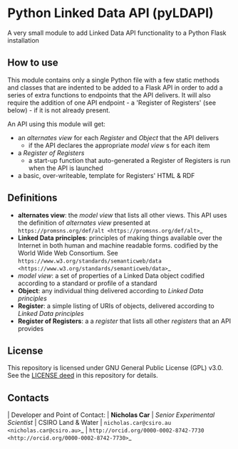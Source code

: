 Python Linked Data API (pyLDAPI)
================================
A very small module to add Linked Data API functionality to a Python Flask installation


How to use
----------
This module contains only a single Python file with a few static methods and classes that are indented to be added to a Flask API in order to add a series of extra functions to endpoints that the API delivers. It will also require the addition of one API endpoint - a 'Register of Registers' (see below) - if it is not already present.

An API using this module will get:

* an *alternates view* for each *Register* and *Object* that the API delivers
    - if the API declares the appropriate *model view* s for each item
* a *Register of Registers*
    - a start-up function that auto-generated a Register of Registers is run when the API is launched
* a basic, over-writeable, template for Registers' HTML & RDF



Definitions
-----------
* **alternates view**: the *model view* that lists all other views. This API uses the definition of *alternates view* presented at `https://promsns.org/def/alt <https://promsns.org/def/alt>`_
* **Linked Data principles**: principles of making things available over the Internet in both human and machine readable forms. codified by the World Wide Web Consortium. See `https://www.w3.org/standards/semanticweb/data <https://www.w3.org/standards/semanticweb/data>`_
* *model view*: a set of properties of a Linked Data object codified according to a standard or profile of a standard
* **Object**: any individual thing delivered according to *Linked Data principles*
* **Register**: a simple listing of URIs of objects, delivered according to *Linked Data principles*
* **Register of Registers**: a a *register* that lists all other *registers* that an API provides


License
-------
This repository is licensed under GNU General Public License (GPL) v3.0. See the [LICENSE deed](LICENSE) in this repository for details.


Contacts
--------
| Developer and Point of Contact:
| **Nicholas Car**
| *Senior Experimental Scientist*
| CSIRO Land & Water
| `nicholas.car@csiro.au <nicholas.car@csiro.au>`_
| `http://orcid.org/0000-0002-8742-7730 <http://orcid.org/0000-0002-8742-7730>`_
